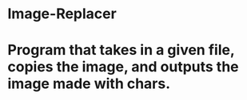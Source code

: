 # Image-Replacer
# Program that takes in a given file, copies the image, and outputs the image made with chars.
